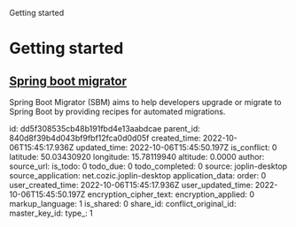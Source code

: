 Getting started

# Getting started

## [**Spring boot migrator**](https://github.com/spring-projects-experimental/spring-boot-migrator)
Spring Boot Migrator (SBM) aims to help developers upgrade or migrate to Spring Boot by providing recipes for automated migrations.

id: dd5f308535cb48b191fbd4e13aabdcae
parent_id: 840d8f39b4d043bf9fbf12fca0d0d05f
created_time: 2022-10-06T15:45:17.936Z
updated_time: 2022-10-06T15:45:50.197Z
is_conflict: 0
latitude: 50.03430920
longitude: 15.78119940
altitude: 0.0000
author: 
source_url: 
is_todo: 0
todo_due: 0
todo_completed: 0
source: joplin-desktop
source_application: net.cozic.joplin-desktop
application_data: 
order: 0
user_created_time: 2022-10-06T15:45:17.936Z
user_updated_time: 2022-10-06T15:45:50.197Z
encryption_cipher_text: 
encryption_applied: 0
markup_language: 1
is_shared: 0
share_id: 
conflict_original_id: 
master_key_id: 
type_: 1
